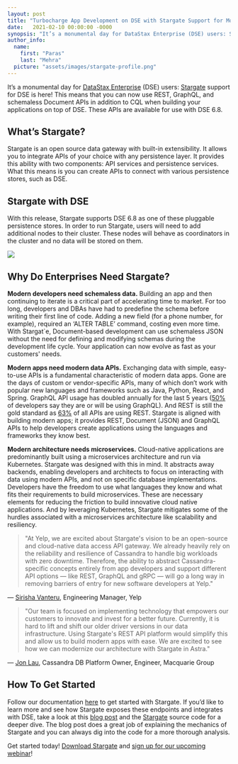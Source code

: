 ```yaml
---
layout: post
title: "Turbocharge App Development on DSE with Stargate Support for Modern Data APIs"
date:   2021-02-10 00:00:00 -0000
synopsis: "It’s a monumental day for DataStax Enterprise (DSE) users: Stargate support for DSE is here! This means that you can now use REST, GraphQL, and schemaless Document APIs in addition to CQL when building your applications on top of DSE. These APIs are available for use with DSE 6.8."
author_info:
  name:
    first: "Paras"
    last: "Mehra"
  picture: "assets/images/stargate-profile.png"
---
```


It’s a monumental day for [DataStax Enterprise](https://www.datastax.com/products/datastax-enterprise) (DSE) users: [Stargate](http://www.stargate.io) support for DSE is here! This means that you can now use REST, GraphQL, and schemaless Document APIs in addition to CQL when building your applications on top of DSE. These APIs are available for use with DSE 6.8.

## What’s Stargate?
Stargate is an open source data gateway with built-in extensibility. It allows you to integrate APIs of your choice with any persistence layer. It provides this ability with two components: API services and persistence services. What this means is you can create APIs to connect with various persistence stores, such as DSE.

## Stargate with DSE
With this release, Stargate supports DSE 6.8 as one of these pluggable persistence stores. In order to run Stargate, users will need to add additional nodes to their cluster. These nodes will behave as coordinators in the cluster and no data will be stored on them.

![](/assets/images/turbocharge-app-development-on-dse-with-stargate-support-for-modern-data-apis/stargate-dse-integration-example.png)

## Why Do Enterprises Need Stargate?

**Modern developers need schemaless data.** Building an app and then continuing to iterate is a critical part of accelerating time to market. For too long, developers and DBAs have had to predefine the schema before writing their first line of code. Adding a new field (for a phone number, for example), required an ‘ALTER TABLE’ command, costing even more time. With Stargat`e, Document-based development can use schemaless JSON without the need for defining and modifying schemas during the development life cycle. Your application can now evolve as fast as your customers' needs.

**Modern apps need modern data APIs.** Exchanging data with simple, easy-to-use APIs is a fundamental characteristic of modern data apps. Gone are the days of custom or vendor-specific APIs, many of which don’t work with popular new languages and frameworks such as Java, Python, React, and Spring. GraphQL API usage has doubled annually for the last 5 years ([50%](https://2020.stateofjs.com/en-US/technologies/datalayer/) of developers say they are or will be using GraphQL). And REST is still the gold standard as [63%](https://rapidapi.com/blog/rapidapi-developer-survey-insights/) of all APIs are using REST. Stargate is aligned with building modern apps; it provides REST, Document (JSON) and GraphQL APIs to help developers create applications using the languages and frameworks they know best.

**Modern architecture needs microservices.** Cloud-native applications are predominantly built using a microservices architecture and run via Kubernetes. Stargate was designed with this in mind. It abstracts away backends, enabling developers and architects to focus on interacting with data using modern APIs, and not on specific database implementations. Developers have the freedom to use what languages they know and what fits their requirements to build microservices. These are necessary elements for reducing the friction to build innovative cloud native applications. And by leveraging Kubernetes, Stargate mitigates some of the hurdles associated with a microservices architecture like scalability and resiliency.

> "At Yelp, we are excited about Stargate's vision to be an open-source and cloud-native data access API gateway. We already heavily rely on the reliability and resilience of Cassandra to handle big workloads with zero downtime. Therefore, the ability to abstract Cassandra-specific concepts entirely from app developers and support different API options — like REST, GraphQL and gRPC — will go a long way in removing barriers of entry for new software developers at Yelp."

— [Sirisha Vanteru](https://www.linkedin.com/in/sirishavanteru/), Engineering Manager, Yelp

> "Our team is focused on implementing technology that empowers our customers to innovate and invest for a better future. Currently, it is hard to lift and shift our older driver versions in our data infrastructure. Using Stargate's REST API platform would simplify this and allow us to build modern apps with ease. We are excited to see how we can modernize our architecture with Stargate in Astra."

— [Jon Lau](https://www.linkedin.com/in/jon-lau-10a81363/), Cassandra DB Platform Owner,  Engineer, Macquarie Group

## How To Get Started
Follow our documentation [here](https://stargate.io/docs/latest/install/install_dse_68.html) to get started with Stargate. If you’d like to learn more and see how Stargate exposes these endpoints and integrates with DSE, take a look at this [blog post](https://stargate.io/2020/09/14/init-stargate.html) and the [Stargate](https://github.com/stargate/stargate) source code for a deeper dive. The blog post does a great job of explaining the mechanics of Stargate and you can always dig into the code for a more thorough analysis. 

Get started today! [Download Stargate](https://downloads.datastax.com/#stargate) and [sign up for our upcoming webinar](https://www.datastax.com/resources/webinar/create-new-apps-faster-worlds-most-proven-nosql-database-nam)!
